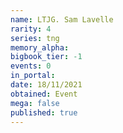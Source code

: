 ```yaml
---
name: LTJG. Sam Lavelle
rarity: 4
series: tng
memory_alpha:
bigbook_tier: -1
events: 0
in_portal:
date: 18/11/2021
obtained: Event
mega: false
published: true
---
```



